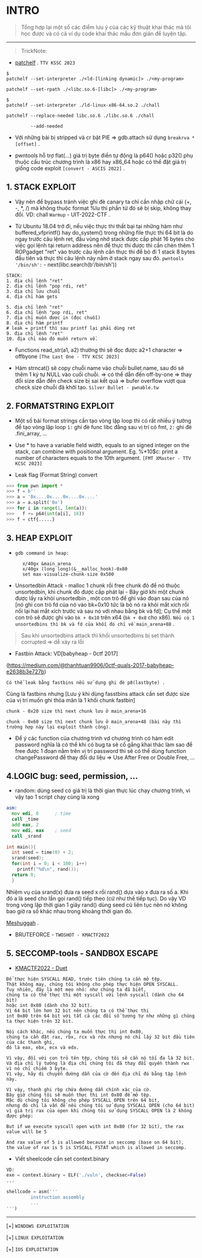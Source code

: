# INTRO
>Tổng hợp lại một số các điểm lưu ý của các kỹ thuật khai thác mà tôi học được và có cả ví dụ code khai thác mẫu đơn giản để luyện tập.

----------------------------------------------------------------------------------------

>TrickNote:

* [patchelf](https://github.com/NixOS/patchelf) . `TTV KSSC 2023`

```
$ 
patchelf --set-interpreter ./<ld-[linking dynamic]> ./<my-program>

patchelf --set-rpath ./<libc.so.6-[libc]> ./<my-program>

$ 
patchelf --set-interpreter ./ld-linux-x86-64.so.2 ./chall

patchelf --replace-needed libc.so.6 ./libc.so.6 ./chall

         --add-needed
```

* Với những bài bị stripped và cr bật PIE => gdb.attach sử dụng `breakrva *[offset]` .

* pwntools hỗ trợ flat(...) giá trị byte điền tự động là p64() hoặc p32() phụ thuộc cấu trúc chương trình là x86 hay x86_64 hoặc có thể đặt giá trị giống code exploit `[convert - ASCIS 2022]` .

## 1. STACK EXPLOIT

* Vậy nên để bypass tránh việc ghi đè canary ta chỉ cần nhập chữ cái (+, -, *, /) mà không thuộc format %lu thì phần tử đó sẽ bị skip, không thay đổi. VD: chall `Warmup` - UIT-2022-CTF . 

* Từ Ubuntu 18.04 trở đi, nếu việc thực thi thất bại tại những hàm như buffered_vfprintf() hay do_system() trong những file thực thi 64 bit là do ngay trước câu lệnh ret, đầu vùng nhớ stack được cấp phát 16 bytes cho việc gọi lệnh tại return address nên để thực thi được thì cần chèn thêm 1 ROPgadget "ret" vào trước câu lệnh cần thực thi để bỏ đi 1 stack 8 bytes đầu tiên và thực thi câu lệnh này nằm ở stack ngay sau đó. `pwntools '/bin/sh':`  - next(libc.search(b'/bin/sh')) 

```
STACK:
1. địa chỉ lệnh "ret"
2. địa chỉ lệnh "pop rdi, ret"
3. địa chỉ lưu chuỗi 
4. địa chỉ hàm gets

5. địa chỉ lệnh "ret"
6. địa chỉ lệnh "pop rdi, ret"
7. địa chỉ muốn được in (đọc chuỗi)
8. địa chỉ hàm printf 
# leak = printf thì sau printf lại phải dùng ret
9. địa chỉ lệnh "ret"
10. địa chỉ nào đó muốn return về.
```

* Functions read_str(a1, a2) thường thì sẽ đọc được a2+1 character => offbyone `[The Last One - TTV KCSC 2023]`

* Hàm strncat() sẽ copy chuỗi name vào chuỗi bullet.name, sau đó sẽ thêm 1 ký tự NULL vào cuối chuỗi. => có thể dẫn đến off-by-one => thay đổi size dẫn đến check size bị sai kết quả => bufer overflow vượt qua check size chuỗi đã khởi tạo. `Silver Bullet - pwnable.tw`

## 2. FORMATSTRING EXPLOIT

* Một số bài format strings cần tạo vòng lặp loop thì có rất nhiều ý tưởng để tạo vòng lặp loop `1:` ghi đè func libc đằng sau vị trí có fmt, `2:` ghi đè .fini_array, ...

* Use * to have a variable field width, equals to an signed integer on the stack, can combine with positional argument. Eg. %*10$c: print a number of characters equals to the 10th argument. `[FMT XMaster - TTV KCSC 2023]`


* Leak flag (Format String) convert

```python
>>> from pwn import *
>>> f = b''
>>> a = '0x....0x....0x....0x....'
>>> a = a.split('0x')
>>> for i in range(1, len(a)):
>>>   f += p64(int(a[i], 16))
>>> f = ctf{.....}
```

## 3. HEAP EXPLOIT

* `gdb command in heap:` 
```
      x/40gx &main_arena 
      x/40gx (long long)(&__malloc_hook)-0x80
      set max-visualize-chunk-size 0x500
```

* Unsortedbin Attack - malloc 1 chunk rồi free chunk đó để nó thuộc unsortedbin, khi chunk đó được cấp phát lại - Bây giờ khi một chunk được lấy ra khỏi unsortedbin , một con trỏ để ghi vào đoạn sau của nó [nó ghi con trỏ fd của nó vào bk+0x10 tức là bỏ nó ra khỏi mắt xích rồi nối lại hai mắt xích trước và sau nó với nhau bằng bk và fd]; Cụ thể một con trỏ sẽ được ghi vào `bk + 0x10` trên x64 (`bk + 0x8` cho x86). `Nếu có 1 unsortedbins thì bk và fd của khối đó chỉ về main_arena+88` .

>Sau khi unsortedbins attack thì khối unsortedbins bị set thành corrupted => dễ xảy ra lỗi 

* Fastbin Attack: VD[babyheap - 0ctf 2017] 

(https://medium.com/@thanhtuan9906/0ctf-quals-2017-babyheap-e2638b3e727b)

`Có thể leak bằng fastbins nếu sử dụng ghi đè p8(lastbyte) .`

Cùng là fastbins nhưng [Lưu ý khi dùng fasstbins attack cần set được size của vị trí muốn ghi thỏa mãn là 1 khối chunk fastbin]
```
chunk - 0x20 size thì next chunk lưu ở main_arena+16
                    
chunk - 0x60 size thì next chunk lưu ở main_arena+48 (bài này thì trường hợp này lại exploit thành công).
```

* Để ý các function của chương trình vd chương trình có hàm edit password nghĩa là có thể khi có bug ta sẽ cố gắng khai thác làm sao để free được 1 đoạn nằm trên vị trí password thì sẽ có thể dùng function changePassword để thay đổi dư liệu => Use After Free or Double Free, ... 

## 4.LOGIC bug: seed, permission, ...

* random: dùng seed có giá trị là thời gian thực lúc chạy chương trình, vì vậy tạo 1 script chạy cùng là xong

```asm
asm:
  mov edi, 0      ; time
  call _time
  add eax, 2
  mov edi, eax    ; seed
  call _srand
```

```C
int main(){
  int seed = time(0) + 2;
  srand(seed);
  for(int i = 0; i < 100; i++)
    printf("%d\n", rand());
  return 0;
  }
```

Nhiệm vụ của srand(x) đưa ra seed x rồi rand() dựa vào x đưa ra số a. Khi đó a là seed cho lần gọi rand() tiếp theo (cứ như thế tiếp tục). Do vậy VD trong vòng lặp thời gian 1 giây rand() dùng seed cũ liên tục nên nó không bao giờ ra số khác nhau trong khoảng thời gian đó.

[Meshuggah](https://qbao.home.blog/2020/04/30/start-to-pwnb01lers-ctf/) .

* BRUTEFORCE - `TWOSHOT - KMACTF2022`

## 5. SECCOMP-tools - SANDBOX ESCAPE         

* [KMACTF2022 - Duet](https://github.com/nhtri2003gmail/CTFWriteup/tree/master/2022/KMACTF-2022/Duet)

```
Để thực hiện SYSCALL READ, trước tiên chúng ta cần mở tệp. 
Thật không may, chúng tôi không cho phép thực hiện OPEN SYSCALL. 
Tuy nhiên, đây là một mẹo nhỏ: như chúng ta đã biết, 
chúng ta có thể thực thi một syscall với lệnh syscall (dành cho 64 bit) 
hoặc int 0x80 (dành cho 32 bit). 
Vì 64 bit lớn hơn 32 bit nên chúng ta có thể thực thi 
int 0x80 trên 64 bit với tất cả các đối số tương tự như những gì chúng ta thực hiện trên 32 bit. 

Nói cách khác, nếu chúng ta muốn thực thi int 0x80, 
chúng ta cần đặt rax, rbx, rcx và rdx nhưng nó chỉ lấy 32 bit đầu tiên của các thanh ghi, 
đó là eax, ebx, ecx và edx.

Vì vậy, đối với con trỏ tên tệp, chúng tôi sẽ cần nó tối đa là 32 bit. 
Và địa chỉ lý tưởng là địa chỉ chúng tôi đã thay đổi quyền thành rwx 
vì nó chỉ chiếm 3 byte. 
Vì vậy, hãy di chuyển đường dẫn của cờ đến địa chỉ đó bằng tập lệnh này.

Vì vậy, thanh ghi rbp chứa đường dẫn chính xác của cờ. 
Bây giờ chúng tôi sẽ muốn thực thi int 0x80 để mở tệp. 
Mặc dù chúng tôi không cho phép SYSCALL OPEN trên 64 bit, 
nhưng đó chỉ là vấn đề nếu chúng tôi sử dụng SYSCALL OPEN (cho 64 bit) 
vì giá trị rax của open khi chúng tôi sử dụng SYSCALL OPEN là 2 không được phép:

But if we execute syscall open with int 0x80 (for 32 bit), the rax value will be 5

And rax value of 5 is allowed because in seccomp (base on 64 bit), 
the value of rax is 5 is SYSCALL FSTAT which is allowed in seccomp.
```

* Viết sheelcode cần set context.binary

```python
VD:
exe = context.binary = ELF('./vuln', checksec=False)
...

shellcode = asm('''
         instruction assembly
         ...
''')
```




----------------------------------------------------

[+] `WINDOWS EXPLOITATION` 

[+] `LINUX EXPLOITATION`

[+] `IOS EXPLOITATION`

